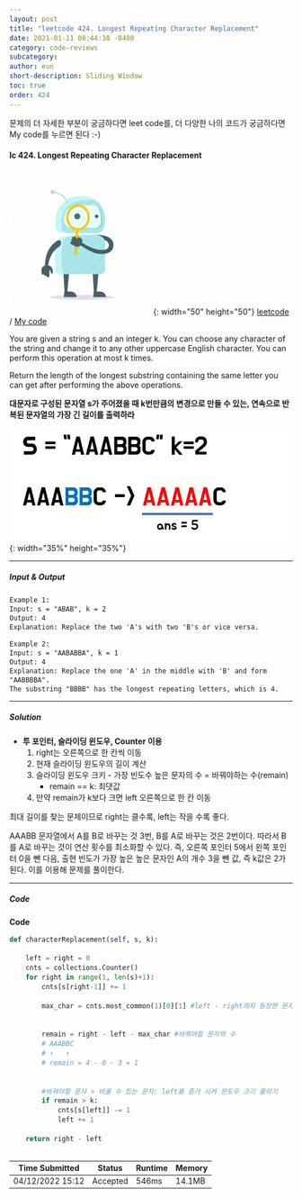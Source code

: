 ```yaml
---
layout: post
title: "leetcode 424. Longest Repeating Character Replacement"
date: 2021-01-11 08:44:38 -0400
category: code-reviews
subcategory: 
author: eun
short-description: Sliding Window
toc: true
order: 424
---
```


문제의 더 자세한 부분이 궁금하다면 leet code를, 더 다양한 나의 코드가 궁금하다면 My code를 누르면 된다 :-)


#### lc 424. Longest Repeating Character Replacement

![Image Alt 텍스트](/assets/link.png){: width="50" height="50"} <a href="https://leetcode.com/problems/longest-repeating-character-replacement/">leetcode</a>  /  <a href="https://github.com/JJungEEun/CodingTest/blob/main/interviews/chap20_%EC%8A%AC%EB%9D%BC%EC%9D%B4%EB%94%A9%20%EC%9C%88%EB%8F%84%EC%9A%B0/chap20_77_%EA%B0%80%EC%9E%A5%20%EA%B8%B4%20%EB%B0%98%EB%B3%B5%20%EB%AC%B8%EC%9E%90%20%EB%8C%80%EC%B2%B4.ipynb" id="mycode1">  My code</a>

You are given a string s and an integer k. You can choose any character of the string and change it to any other uppercase English character. You can perform this operation at most k times.

Return the length of the longest substring containing the same letter you can get after performing the above operations.

**대문자로 구성된 문자열 s가 주어졌을 때 k번만큼의 변경으로 만들 수 있는, 연속으로 반복된 문자열의 가장 긴 길이를 출력하라**

![Image Alt 텍스트](/assets/images/ct424_01.png){: width="35%" height="35%"}    

---

##### Input & Output
``` 
Example 1:
Input: s = "ABAB", k = 2
Output: 4
Explanation: Replace the two 'A's with two 'B's or vice versa.
```

``` 
Example 2:
Input: s = "AABABBA", k = 1
Output: 4
Explanation: Replace the one 'A' in the middle with 'B' and form "AABBBBA".
The substring "BBBB" has the longest repeating letters, which is 4.
```
---

##### Solution
- **투 포인터, 슬라이딩 윈도우, Counter 이용**
    1. right는 오른쪽으로 한 칸씩 이동
    2. 현재 슬라이딩 윈도우의 길이 계산
    3. 슬라이딩 윈도우 크키 - 가장 빈도수 높은 문자의 수 = 바꿔야하는 수(remain)
        + remain == k: 최댓값
    4. 만약 remain가 k보다 크면 left 오른쪽으로 한 칸 이동

최대 길이를 찾는 문제이므로 right는 클수록, left는 작을 수록 좋다.

AAABB 문자열에서 A를 B로 바꾸는 것 3번, B를 A로 바꾸는 것은 2번이다. 따라서 B를 A로 바꾸는 것이 연산 횟수를 최소화할 수 있다. 즉, 오른쪽 포인터 5에서 왼쪽 포인터 0을 뺀 다음, 출현 빈도가 가장 높은 높은 문자인 A의 개수 3을 뺀 값, 즉 k값은 2가 된다. 이를 이용해 문제를 풀이한다.

---

##### Code
**Code**
```python
def characterReplacement(self, s, k):
    
    left = right = 0
    cnts = collections.Counter()
    for right in range(1, len(s)+1):
        cnts[s[right-1]] += 1
        
        max_char = cnts.most_common(1)[0][1] #left - right까지 등장한 문자들 중 가장 큰 비중을 차지하고 있는 문자의 개수
        
        
        remain = right - left - max_char #바꿔야할 문자의 수
        # AAABBC
        # ↑   ↑
        # remain = 4 - 0 - 3 = 1
    
    
        #바꿔야할 문자 > 바꿀 수 있는 문자: left를 증가 시켜 윈도우 크기 줄이기
        if remain > k:
            cnts[s[left]] -= 1
            left += 1
    
    return right - left
        
```


Time Submitted | Status | Runtime | Memory
---|---|---|---|
04/12/2022 15:12|Accepted|546ms|14.1MB

    